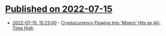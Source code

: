 # [Published on 2022-07-15](index.md)

* [2022-07-15, 15:23:00](https://tech.slashdot.org/story/22/07/15/155206/cryptocurrency-flowing-into-mixers-hits-an-all-time-high?utm_source=rss1.0mainlinkanon&utm_medium=feed) - [Cryptocurrency Flowing Into 'Mixers' Hits an All-Time High](https://tech.slashdot.org/story/22/07/15/155206/cryptocurrency-flowing-into-mixers-hits-an-all-time-high?utm_source=rss1.0mainlinkanon&utm_medium=feed)
